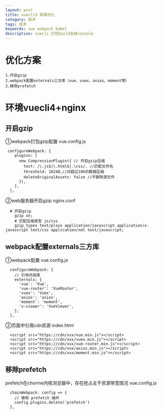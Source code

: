```yaml
---
layout: post
title: vuecli3 首屏优化
category: 技术
tags: 技术
keywords: vue webpack babel
description: vuecli 打包build去掉console
---
```


# 优化方案
```
1.开启gzip
2.webpack配置externals三方库（vue、vuex、axios、moment等）
3.移除prefetch
```

# 环境vuecli4+nginx

## 开启gzip
①webpack打包gzip配置
vue.config.js
```
 configureWebpack: {
    plugins: [
      new CompressionPlugin({ // 开启gzip压缩
        test: /\.js$|\.html$|.\css/, //匹配文件名
        threshold: 10240,//对超过10k的数据压缩
        deleteOriginalAssets: false //不删除源文件
      }),
    ],
  },
```
②web服务器开启gzip
nginx.conf
```
  # 开启gzip
	gzip on;
	# 匹配压缩类型 js/css
	gzip_types text/plain application/javascript application/x-javascript text/css application/xml text/javascript;
```
## webpack配置externals三方库
①webpack配置
vue.config.js
```
  configureWebpack: {
    // 引用外部库
    externals: {
      'vue': 'Vue',
      'vue-router': 'VueRouter',
      'vuex': 'Vuex',
      'axios': 'axios',
      'moment': 'moment',
      'v-viewer': 'VueViewer',
    },
  },
```
②页面中引用cdn资源
index.html
```
  <script src="https://cdn/xxx/vue.min.js"></script>
  <script src="https://cdn/xxx/vuex.min.js"></script>
  <script src="https://cdn/xxx/vue-router.min.js"></script>
  <script src="https://cdn/xxx/axios.min.js"></script>
  <script src="https://cdn/xxx/moment.min.js"></script>
```
## 移除prefetch
prefetch在chorme内核浏览器中，存在抢占主干资源带宽情况
vue.config.js
```
  chainWebpack: config => {
    // 移除 prefetch 插件
    config.plugins.delete('prefetch')
  },
```